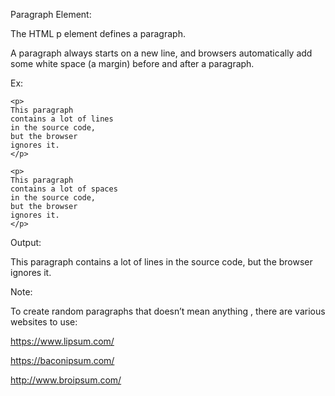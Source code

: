 Paragraph Element:

The HTML p element defines a paragraph.

A paragraph always starts on a new line, and browsers automatically add some white space (a margin) before and after a paragraph.

Ex:

    <p>
    This paragraph
    contains a lot of lines
    in the source code,
    but the browser
    ignores it.
    </p>

    <p>
    This paragraph
    contains a lot of spaces
    in the source code,
    but the browser
    ignores it.
    </p>

Output:

This paragraph contains a lot of lines in the source code, but the browser ignores it.

Note:

To create random paragraphs that doesn’t mean anything , there are various websites to use:

https://www.lipsum.com/

https://baconipsum.com/

http://www.broipsum.com/


